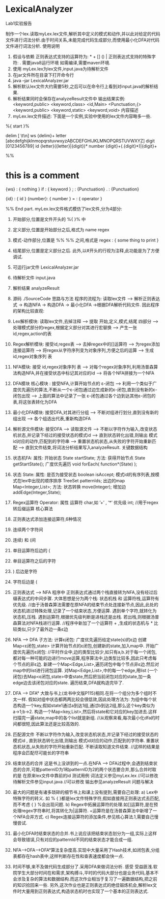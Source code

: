 # LexicalAnalyzer
Lab1实验报告

制作一个lex.读取myLex.lex文件,解析其中定义的模式和动作,并以此对给定的代码文件进行词法分析.由于时间关系,未能完成代码生成部分,而使用最小化DFA对代码文件进行词法分析.
使用说明
1.	假设与依赖
正则表达式支持的运算符为: * + [] () |
正则表达式支持的特殊字符: .
需要java8运行环境
如需编译,需要maven环境.
2.	使用
myLex.lex为lex文件,input.java为待解析文件
1.	在jar文件所在目录下打开命令行
2.	java –jar LexicalAnalyzer.jar
3.	解析默认lex文件大约需要5秒,之后可以在命令行上看到对input.java的解析结果.
4.	解析结果同时会保存在analyzeResult文件中
输出结果实例:
<keyword,public>
<keyword,class>
<id,Main>
<Punctuation,{>
<keyword,public>
<keyword,static>
<keyword,void>
内容描述
1.	myLex.lex文件描述:
下面是一个实例,实验中使用的lex文件内容略多一些.

%{
   start
}%

delim   [ \t\n]
ws      {delim}+
letter  [abcdefghijklnmopqrstuvwxyzABCDEFGHIJKLMNOPQRSTUVWXYZ]
digit   [0123456789]
id      {letter}({letter}|{digit})*
number  {digit}+(\.{digit}*)|{digit}+

%%

# this is a comment
{ws}    : { nothing }
if      : { keyword }
;       : {Punctuation}
\.      : {Punctuation}

{id}    : { id }
{number}: { number }
=       : { operator }

%%
End part.
myLex.lex文件格式模仿了lex文件,分为4部分:
1.	开始部分,位置是文件开头的 %{ }% 中
2.	定义部分,位置是开始部分之后,格式为 name  regex
3.	模式-动作部分,位置是 %% %% 之间,格式是 regex : { some thing to print }
4.	结尾部分,位置是定义部分之后.
此外,以#开头的行视为注释,此功能是为了方便调试.
2.	可运行jar文件
LexicalAnalyzer.jar
3.	待解析文件
input.java
4.	解析结果
analyzeResult
5.	源码
./SourceCode
思路与方法
程序的流程为:
读取lex文件 --> 解析正则表达式 -> 构造NFA -> 构造DFA -> 最小化DFA ->根据DFA解析代码文件.
因此程序的架构比较直观:
1.	Lex解析模块:
读取lex文件,去掉注释 --> 
提取 开始,定义,模式,结尾 四部分 -->
处理模式部分的regex,根据定义部分对其进行宏替换 -->
产生一张 id,regex,action的表
2.	Regex解析模块:
接受id,regex表 -->
去掉regex中的[]运算符 -->
为regex添加连接运算符 -->
将regex从字符序列变为对象序列,方便之后的运算 -->
生成 id,regex对象序列 表
3.	NFA模块:
接受 id,regex对象序列 表 -->
对每个regex对象序列,利用汤普森算法构造NFA,并在接受状态中标记其对应的id -->
	将各个NFA拼接为一个NFA
4.	DFA模块 核心模块 :
接受NFA,计算开始节点的 ε-闭包 -->
利用一个类似于广度优先遍历的算法,不断从一个ε-闭包通过边生成新的ε-闭包,直到没有新的ε-闭包出现 -->
上面的算法中记录了一张 ε-闭包通过各个边到达其他ε-闭包的表,将这张表转化为DFA
5.	最小化DFA模块:
接受DFA,对其进行分组 -->
不断对组进行划分,直到没有新的组出现 -->
各个组选出代表,重新构造DFA
6.	解析源文件模块:
接受DFA -->
读取源文件 -->
不断以字符作为输入,改变状态机状态,并记录下经过的接受状态的模式id -->
直到状态转化出错,则输出 模式id对应的动作,匹配到的字符串 -->
重置状态机状态,从失败的字符开始重新匹配 -->
直到文件结束,将词法分析结果写入analyzeResult.
关键数据结构
1.	状态机FA:
属性: 开始状态 State startState;
方法: 获得开始节点 State getStartState();
	  广度优先遍历 void forEach( function*(State) );

2.	状态 State:
属性: 是否为接受状态 boolean isAccept;
	   模式id的有序列表,按模式在lex中出现的顺序排序 
TreeSet<Integer> patternIds;
出边的map Map<Integer,List<State>>;
方法: 状态转换 move(Integer);
		增加边 addEdge(Integer,State);

3.	Regex运算符 Operator:
属性 运算符 char,如 ’+’ , ’*’
	 优先级 int; //用于regex转后缀运算
核心算法
1. 正则表达式添加连接运算符,6种情况
1. 连续两个字符间
  2. 连续) 和 (间
  3. 单目运算符后边的 (
  4. 单目运算符之后的字符
  5. ) 后边是字符
  6. 字符后边是 (
2. 正则表达式 --> NFA
 	程序中 正则表达式通过两个栈直接转为NFA,没有经过后缀表达式的中间步骤.
	大体思想是分为两个栈: 状态机栈 和 运算符栈,运算符有优先级.
	//由于汤普森算法需要在原NFA的结束节点处连接新节点,因此,此处的状态机进过特殊处理,记录了一个结束状态,方便运算.
	遇到单个字符,就转化为状态机,压栈.
	遇到运算符,根据优先级判断是进栈还是出栈.
	若出栈,则根据汤普森算法对NFA栈进行运算.
	//程序中新加了一个运算符 + ,生成的状态机与 * 比较类似,只少了最外边一条ε边
3.	NFA --> DFA
子方法: 计算ε闭包: 广度优先遍历给定state(s)的ε边
创建Map<ε闭包,state>
计算开始节点的ε闭包,创建新的state,加入map中.
开始广度优先遍历ε闭包:
		//平时作业中,边的类型比较少,如只有a,b.对于每一个闭包,都对每一种可能的边进行move运算,程序算法中,边类型比较多,因此只考虑每个节点的非ε边.
新建一个Map<Edge,List<State>>,遍历闭包中每个节点非ε边.然后对map中的list进行闭包运算.
对Map<Edge,List<State>>,中的每一个edge,用list<State> (一个闭包)去Map<ε闭包,state>中查state,然后把当前闭包对应的state,加一条edge边去该闭包对应的state.
遍历结束,DFA就构造完毕了.
4.	DFA --> DFA°
大致与书上(龙书中文版P115)相同.在将一个组分为多个组时不太一样.
假如对组中状态都两两比较会很低效,因此处理方法为:
		为组中每个状态构造一个key,假如state1通过a到达1组,通过b到达2组,那么这个key类似为 a->1;b->2.
		构造一个Map<key,List<State>>,然后将state和它对应的key加进去.这样扫描完一遍state,map中的各个list就是新组.
		//从观察来看,每次最小化dfa的时间都很短,因此算法还是比较高效的.
5.	匹配源文件
不断以字符作为输入,改变状态机状态,并记录下经过的接受状态的模式id ,
直到状态转化出错,则输出 模式id对应的动作,匹配到的字符串.
重置状态机状态,从失败的字符开始重新匹配.
不断读取知道文件结束.
//这样的结果是程序会匹配尽可能长的字符串
6.	结束状态的合并
这是书上没讲到的一点.在NFA --> DFA过程中,会遇到结束状态的合并,可能patternID为1和patternID为2的两个状态要合并,那么合并时取的是 在原来lex文件中靠前的id
测试用例
词法定义参见myLex.lex //可以修改
待解析文件参见input.java //可以修改
输出参见analyzeResult
问题与解决
1.	最大的问题是有诸多琐碎的细节书上和课上没有提到,需要自己处理:
a)	Lex中特殊字符的转义. 如 % { }都是lex文件特殊字符,假如直接用正则表达式去匹配,而不考虑 \{ \} \%会出现问题.
b)	Regex中拓展运算符的处理.如[]运算符,是在预处理regex字符串时,将其转化为|运算符. +运算符是在汤普森算法中新增了一个NFA合并方式.
c)	Regex连接运算符的添加条件,参见核心算法.1,需要自己慢慢尝试.
2.	最小化DFA时结束状态的合并.书上说应该把结束状态划分为一组,实际上这样会导致错误,只有对应的patternId不同的结束状态才能合成一组.
3.	NFA-->DFA-->DFA°算法复杂度高.实现中大量采用了Hash技术,如闭包表,分组表都存在hash表中,这样判断存在性和查表速度都会快一点.
4.	时间不够,来不及做代码生成部分了.采用DFA来做词法分析.
感受
受益匪浅.软院学生大部分时间在和需求,架构搏斗,平时的代码大部分也是业务代码,基本不会涉及复杂的算法和数据结构.而这次作业相当于复习了一遍数据结构,把之前的知识拾回来一些.
另外,这次作业也是正则表达式的绝佳锻炼机会,解析lex文件时大量用到正则表达式,构造状态机时也实现了一个基本的正则表达式.
